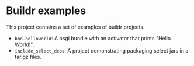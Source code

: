 Buildr examples
===============

This project contains a set of examples of buildr projects.

* `bnd-helloworld`: A osgi bundle with an activator that prints "Hello World!".
* `include_select_deps`: A project demonstrating packaging select jars in a tar.gz files.

